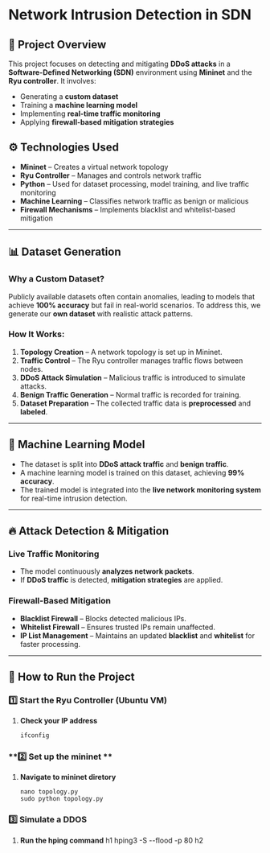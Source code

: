 # **Network Intrusion Detection in SDN**

## 📌 Project Overview  
This project focuses on detecting and mitigating **DDoS attacks** in a **Software-Defined Networking (SDN)** environment using **Mininet** and the **Ryu controller**. It involves:  
- Generating a **custom dataset**  
- Training a **machine learning model**  
- Implementing **real-time traffic monitoring**  
- Applying **firewall-based mitigation strategies**  

## ⚙️ Technologies Used  
- **Mininet** – Creates a virtual network topology  
- **Ryu Controller** – Manages and controls network traffic  
- **Python** – Used for dataset processing, model training, and live traffic monitoring  
- **Machine Learning** – Classifies network traffic as benign or malicious  
- **Firewall Mechanisms** – Implements blacklist and whitelist-based mitigation  

---

## 📊 Dataset Generation  

### **Why a Custom Dataset?**  
Publicly available datasets often contain anomalies, leading to models that achieve **100% accuracy** but fail in real-world scenarios. To address this, we generate our **own dataset** with realistic attack patterns.  

### **How It Works:**  
1. **Topology Creation** – A network topology is set up in Mininet.  
2. **Traffic Control** – The Ryu controller manages traffic flows between nodes.  
3. **DDoS Attack Simulation** – Malicious traffic is introduced to simulate attacks.  
4. **Benign Traffic Generation** – Normal traffic is recorded for training.  
5. **Dataset Preparation** – The collected traffic data is **preprocessed** and **labeled**.  

---

## 🧠 Machine Learning Model  

- The dataset is split into **DDoS attack traffic** and **benign traffic**.  
- A machine learning model is trained on this dataset, achieving **99% accuracy**.  
- The trained model is integrated into the **live network monitoring system** for real-time intrusion detection.  

---

## 🔥 Attack Detection & Mitigation  

### **Live Traffic Monitoring**  
- The model continuously **analyzes network packets**.  
- If **DDoS traffic** is detected, **mitigation strategies** are applied.  

### **Firewall-Based Mitigation**  
- **Blacklist Firewall** – Blocks detected malicious IPs.  
- **Whitelist Firewall** – Ensures trusted IPs remain unaffected.  
- **IP List Management** – Maintains an updated **blacklist** and **whitelist** for faster processing.  

---

## 🚀 How to Run the Project  

### **1️⃣ Start the Ryu Controller (Ubuntu VM)**  
1. **Check your IP address**  
   ```bash
   ifconfig

### **2️⃣ Set up the mininet **  
1. **Navigate to mininet diretory**  
    ```run the following
    nano topology.py
    sudo python topology.py

### **3️⃣ Simulate a DDOS**  
1. **Run the hping command**
   h1 hping3 -S --flood -p 80 h2
